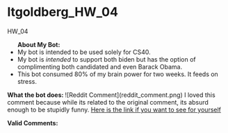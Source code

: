 # ltgoldberg_HW_04
 HW_04

<ul> <b> About My Bot: </b>
    <li> My bot is intended to be used solely for CS40. </li>
    <li> My bot is <i> intended </i> to support both biden but has the option of complimenting both candidated and even Barack Obama. </li>
    <li> This bot consumed 80% of my brain power for two weeks. It feeds on stress. </li>
</ul>

<p> </p>
<b> What the bot does: </b>
![Reddit Comment](reddit_comment.png)
I loved this comment because while its related to the original comment, its absurd enough to be stupidly funny. 
<a href= "https://www.reddit.com/r/BotTown2/comments/r29czx/comment/hmfh0y5/?utm_source=reddit&utm_medium=web2x&context=3"> Here is the link if you want to see for yourself </a>

<b> Valid Comments: </b>
```
